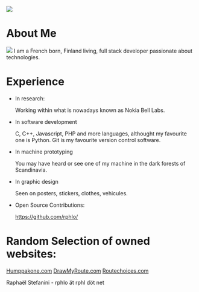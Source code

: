 ![](https://rphlo.com/logo_hero.svg)

# About Me

![](https://rphlo.com/heart_beating.gif) I am a French born, Finland living, full stack developer passionate about technologies.

# Experience

- In research:

    Working within what is nowadays known as Nokia Bell Labs.

- In software development


    C, C++, Javascript, PHP and more languages, althought my favourite one is Python.
    Git is my favourite version control software.

- In machine prototyping

    You may have heard or see one of my machine in the dark forests of Scandinavia.

- In graphic design

    Seen on posters, stickers, clothes, vehicules.

- Open Source Contributions:

    https://github.com/rphlo/

# Random Selection of owned websites:

[Humppakone.com](https://humppakone.com) [DrawMyRoute.com](https://drawmyroute.com) [Routechoices.com](https://routechoices.com)

Raphaël Stefanini - rphlo ät rphl döt net 
